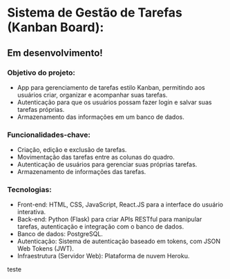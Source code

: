 
# Sistema de Gestão de Tarefas (Kanban Board):

## Em desenvolvimento!

### Objetivo do projeto:

* App para gerenciamento de tarefas estilo Kanban, permitindo aos usuários criar, organizar e acompanhar suas tarefas. 
* Autenticação para que os usuários possam fazer login e salvar suas tarefas próprias. 
* Armazenamento das informações em um banco de dados.

### Funcionalidades-chave:

* Criação, edição e exclusão de tarefas.
* Movimentação das tarefas entre as colunas do quadro.
* Autenticação de usuários para gerenciar suas próprias tarefas.
* Armazenamento de informações das tarefas.

### Tecnologias:

* Front-end: HTML, CSS, JavaScript, React.JS para a interface do usuário interativa.
* Back-end: Python (Flask) para criar APIs RESTful para manipular tarefas, autenticação e integração com o banco de dados.
* Banco de dados: PostgreSQL.
* Autenticação: Sistema de autenticação baseado em tokens, com JSON Web Tokens (JWT).
* Infraestrutura (Servidor Web): Plataforma de nuvem Heroku.

teste